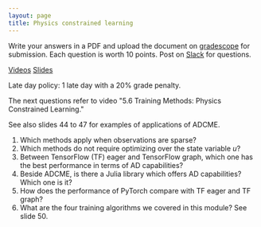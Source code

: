 ```yaml
---
layout: page
title: Physics constrained learning
--- 
```


Write your answers in a PDF and upload the document on [gradescope](https://www.gradescope.com/courses/102338) for submission. Each question is worth 10 points. Post on [Slack](https://stanford.enterprise.slack.com/) for questions.

[Videos](https://stanford-pilot.hosted.panopto.com/Panopto/Pages/Viewer.aspx?id=09969705-c96b-4e87-8424-abb7004200f4)
[Slides](https://ericdarve.github.io/cme216-spring-2020/Slides/AD/Inverse.pdf)

Late day policy: 1 late day with a 20% grade penalty.

The next questions refer to video "5.6 Training Methods: Physics Constrained Learning."

See also slides 44 to 47 for examples of applications of ADCME.

1. Which methods apply when observations are sparse?
1. Which methods do not require optimizing over the state variable $u$?
1. Between TensorFlow (TF) eager and TensorFlow graph, which one has the best performance in terms of AD capabilities?
1. Beside ADCME, is there a Julia library which offers AD capabilities? Which one is it?
1. How does the performance of PyTorch compare with TF eager and TF graph?
1. What are the four training algorithms we covered in this module? See slide 50.